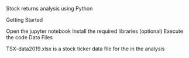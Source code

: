 Stock returns analysis using Python

Getting Started

Open the jupyter notebook
Install the required libraries (optional)
Execute the code
Data Files

TSX-data2019.xlsx is a stock ticker data file for the in the analysis
